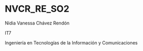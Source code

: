 # NVCR_RE_SO2

Nidia Vanessa Chávez Rendón

IT7

Ingeniería en Tecnologías de la Información y Comunicaciones
